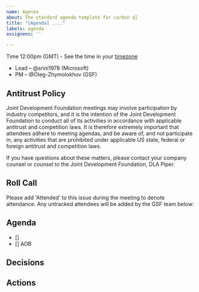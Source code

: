 ```yaml
---
name: Agenda
about: The standard agenda template for carbon ql
title: "[Agenda] ...."
labels: agenda
assignees: ''

---
```


Time 12:00pm (GMT) - See the time in your [timezone](link)

- Lead – @srini1978 (Microsoft)
- PM – @Oleg-Zhymolokhov  (GSF)

## Antitrust Policy
Joint Development Foundation meetings may involve participation by industry competitors, and it is the intention of the Joint Development Foundation to conduct all of its activities in accordance with applicable antitrust and competition laws. It is therefore extremely important that attendees adhere to meeting agendas, and be aware of, and not participate in, any activities that are prohibited under applicable US state, federal or foreign antitrust and competition laws.

If you have questions about these matters, please contact your company counsel or counsel to the Joint Development Foundation, DLA Piper.

## Roll Call
Please add 'Attended' to this issue during the meeting to denote attendance.
Any untracked attendees will be added by the GSF team below:

## Agenda
- [] 
- [] AOB

## Decisions 


## Actions
